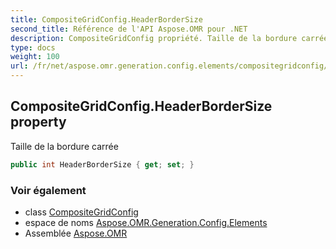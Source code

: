 ```yaml
---
title: CompositeGridConfig.HeaderBorderSize
second_title: Référence de l'API Aspose.OMR pour .NET
description: CompositeGridConfig propriété. Taille de la bordure carrée
type: docs
weight: 100
url: /fr/net/aspose.omr.generation.config.elements/compositegridconfig/headerbordersize/
---
```

## CompositeGridConfig.HeaderBorderSize property

Taille de la bordure carrée

```csharp
public int HeaderBorderSize { get; set; }
```

### Voir également

* class [CompositeGridConfig](../)
* espace de noms [Aspose.OMR.Generation.Config.Elements](../../compositegridconfig/)
* Assemblée [Aspose.OMR](../../../)


